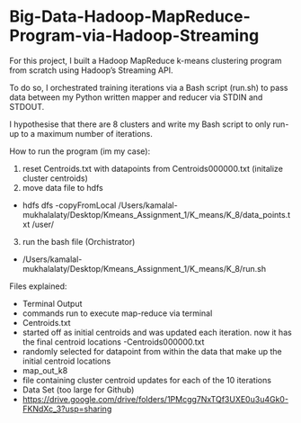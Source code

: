 # Big-Data-Hadoop-MapReduce-Program-via-Hadoop-Streaming

For this project, I built a Hadoop MapReduce k-means clustering program from scratch using Hadoop’s Streaming API.

To do so, I orchestrated training iterations via a Bash script (run.sh) to pass data between my Python written mapper and reducer via STDIN and STDOUT.

I hypothesise that there are 8 clusters and write my Bash script to only run-up to a maximum number of iterations.

How to run the program (im my case):
1. reset Centroids.txt with datapoints from Centroids000000.txt (initalize cluster centroids)
2. move data file to hdfs
- hdfs dfs -copyFromLocal /Users/kamalal-mukhalalaty/Desktop/Kmeans_Assignment_1/K_means/K_8/data_points.txt /user/
3. run the bash file (Orchistrator)
- /Users/kamalal-mukhalalaty/Desktop/Kmeans_Assignment_1/K_means/K_8/run.sh

Files explained:
- Terminal Output
- commands run to execute map-reduce via terminal
- Centroids.txt
- started off as initial centroids and was updated each iteration. now it has the final centroid locations
-Centroids000000.txt
- randomly selected for datapoint from within the data that make up the initial centroid locations
- map_out_k8
- file containing cluster centroid updates for each of the 10 iterations
- Data Set (too large for Github)
- https://drive.google.com/drive/folders/1PMcgg7NxTQf3UXE0u3u4Gk0-FKNdXc_3?usp=sharing
